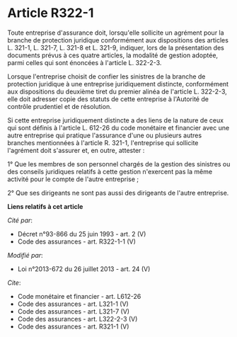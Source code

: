 # Article R322-1

Toute entreprise d'assurance doit, lorsqu'elle sollicite un agrément pour la branche de protection juridique conformément aux
dispositions des articles L. 321-1, L. 321-7, L. 321-8 et L. 321-9, indiquer, lors de la présentation des documents prévus à
ces quatre articles, la modalité de gestion adoptée, parmi celles qui sont énoncées à l'article L. 322-2-3. 

Lorsque l'entreprise choisit de confier les sinistres de la branche de protection juridique à une entreprise juridiquement
distincte, conformément aux dispositions du deuxième tiret du premier alinéa de l'article L. 322-2-3, elle doit adresser
copie des statuts de cette entreprise à l'Autorité de contrôle prudentiel et de résolution. 

Si cette entreprise juridiquement distincte a des liens de la nature de ceux qui sont définis à l'article L. 612-26 du code
monétaire et financier avec une autre entreprise qui pratique l'assurance d'une ou plusieurs autres branches mentionnées à
l'article R. 321-1, l'entreprise qui sollicite l'agrément doit s'assurer et, en outre, attester : 

1° Que les membres de son personnel chargés de la gestion des sinistres ou des conseils juridiques relatifs à cette gestion
n'exercent pas la même activité pour le compte de l'autre entreprise ; 

2° Que ses dirigeants ne sont pas aussi des dirigeants de l'autre entreprise.

**Liens relatifs à cet article**

_Cité par_:

  - Décret n°93-866 du 25 juin 1993 - art. 2 (V)
  - Code des assurances - art. R322-1-1 (V)

_Modifié par_:

  - Loi n°2013-672 du 26 juillet 2013 - art. 24 (V)

_Cite_:

  - Code monétaire et financier - art. L612-26
  - Code des assurances - art. L321-1 (V)
  - Code des assurances - art. L321-7 (V)
  - Code des assurances - art. L322-2-3 (V)
  - Code des assurances - art. R321-1 (V)
